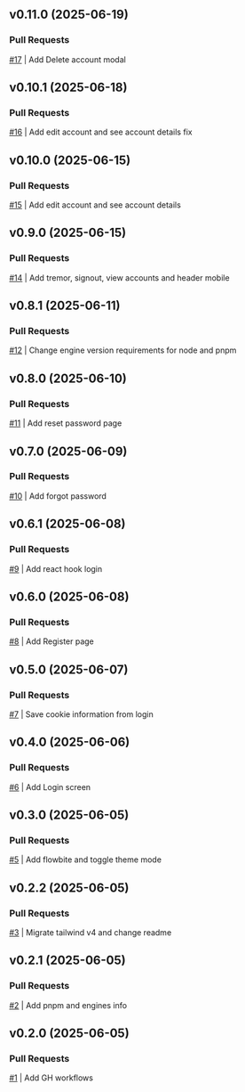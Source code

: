 ## v0.11.0 (2025-06-19)

### Pull Requests
[#17](https://github.com/RafaelMoro/next-budget-master/pull/17) | Add Delete account modal


## v0.10.1 (2025-06-18)

### Pull Requests
[#16](https://github.com/RafaelMoro/next-budget-master/pull/16) | Add edit account and see account details fix


## v0.10.0 (2025-06-15)

### Pull Requests

[#15](https://github.com/RafaelMoro/next-budget-master/pull/15) | Add edit account and see account details

## v0.9.0 (2025-06-15)

### Pull Requests

[#14](https://github.com/RafaelMoro/next-budget-master/pull/14) | Add tremor, signout, view accounts and header mobile

## v0.8.1 (2025-06-11)

### Pull Requests

[#12](https://github.com/RafaelMoro/next-budget-master/pull/12) | Change engine version requirements for node and pnpm

## v0.8.0 (2025-06-10)

### Pull Requests

[#11](https://github.com/RafaelMoro/next-budget-master/pull/11) | Add reset password page

## v0.7.0 (2025-06-09)

### Pull Requests

[#10](https://github.com/RafaelMoro/next-budget-master/pull/10) | Add forgot password

## v0.6.1 (2025-06-08)

### Pull Requests

[#9](https://github.com/RafaelMoro/next-budget-master/pull/9) | Add react hook login

## v0.6.0 (2025-06-08)

### Pull Requests

[#8](https://github.com/RafaelMoro/next-budget-master/pull/8) | Add Register page

## v0.5.0 (2025-06-07)

### Pull Requests

[#7](https://github.com/RafaelMoro/next-budget-master/pull/7) | Save cookie information from login

## v0.4.0 (2025-06-06)

### Pull Requests

[#6](https://github.com/RafaelMoro/next-budget-master/pull/6) | Add Login screen

## v0.3.0 (2025-06-05)

### Pull Requests

[#5](https://github.com/RafaelMoro/next-budget-master/pull/5) | Add flowbite and toggle theme mode

## v0.2.2 (2025-06-05)

### Pull Requests

[#3](https://github.com/RafaelMoro/next-budget-master/pull/3) | Migrate tailwind v4 and change readme

## v0.2.1 (2025-06-05)

### Pull Requests

[#2](https://github.com/RafaelMoro/next-budget-master/pull/2) | Add pnpm and engines info

## v0.2.0 (2025-06-05)

### Pull Requests

[#1](https://github.com/RafaelMoro/next-budget-master/pull/1) | Add GH workflows
